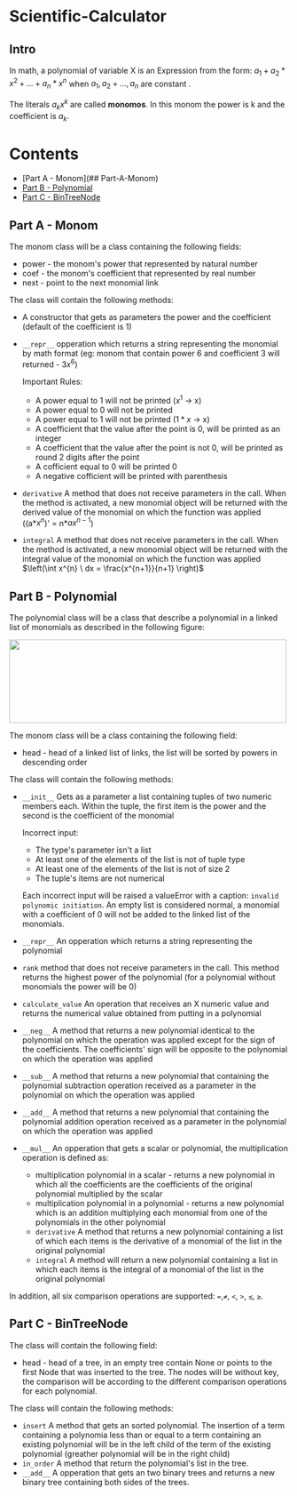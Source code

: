 # Scientific-Calculator

## Intro
In math, a polynomial of variable X is an Expression from the form: $a_{1} + a_{2}*x^2 + ... + a_{n}*x^n$ when $a_{1}, a_{2} + ..., a_{n}$ are constant .

The literals $a_{k}x^k$ are called **monomos**.
In this monom the power is k and the coefficient is $a_{k}$.

# Contents

- [Part A - Monom](## Part-A-Monom)
- [Part B - Polynomial](#Part-B-Polynomial)
- [Part C - BinTreeNode](#Part-C-BinTreeNode)

## Part A - Monom

The monom class will be a class containing the following fields:
  - power - the monom's power that represented by natural number
  - coef - the monom's coefficient that represented by real number
  - next - point to the next monomial link

The class will contain the following methods:
  - A constructor that gets as parameters the power and the coefficient (default of the coefficient is 1)
  - `__repr__` opperation which returns a string representing the monomial by math format (eg: monom that contain power 6 and coefficient 3 will returned - $3x^6$)
    
    Important Rules: 
    - A power equal to 1 will not be printed ($x^1$ → x)
    - A power equal to 0 will not be printed
    - A power equal to 1 will not be printed ($1*x$ → x)
    - A coefficient that the value after the point is 0, will be printed as an integer
    - A coefficient that the value after the point is not 0, will be printed as round 2 digits after the point
    - A cofficient equal to 0 will be printed 0
    - A negative cofficient will be printed with parenthesis
    
  - `derivative` A method that does not receive parameters in the call. When the method is activated, a new monomial object will be returned with the derived value of the monomial on which the function was applied ((a*$x^{n}$)' = n*$ax^{n-1}$)
  
  - `integral` A method that does not receive parameters in the call. When the method is activated, a new monomial object will be returned with the integral value of the monomial on which the function was applied $\left(\int x^{n} \ dx = \frac{x^{n+1}}{n+1} \right)$
  
## Part B - Polynomial

The polynomial class will be a class that describe a polynomial in a linked list of monomials as described in the following figure:

<img src = "https://user-images.githubusercontent.com/87673883/180789121-3e993766-9eec-434c-a96e-b49df5fb85ce.png" height = "150" width = "500" >

The monom class will be a class containing the following field:
  - head - head of a linked list of links, the list will be sorted by powers in descending order

The class will contain the following methods:
  - `__init__` Gets as a parameter a list containing tuples of two numeric members each. Within the tuple, the first item is the power and the second is the coefficient of the monomial
    
    Incorrect input: 
    - The type's parameter isn't a list
    - At least one of the elements of the list is not of tuple type
    - At least one of the elements of the list is not of size 2
    - The tuple's items are not numerical
    
    Each incorrect input will be raised a valueError with a caption: `invalid polynomic initiation`.
    An empty list is considered normal, a monomial with a coefficient of 0 will not be added to the linked list of the monomials.
    
  - `__repr__` An opperation which returns a string representing the polynomial
  - `rank` method that does not receive parameters in the call. This method returns the highest power of the polynomial (for a polynomial without monomials the power will be 0)
  - `calculate_value` An operation that receives an X numeric value and returns the numerical value obtained from putting in a polynomial
  - `__neg__` A method that returns a new polynomial identical to the polynomial on which the operation was applied except for the sign of the coefficients. The coefficients' sign will be opposite to the polynomial on which the operation was applied
  - `__sub__` A method that returns a new polynomial that containing the polynomial subtraction operation received as a parameter in the polynomial on which the operation was applied
  - `__add__` A method that returns a new polynomial that containing the polynomial addition operation received as a parameter in the polynomial on which the operation was applied
  - `__mul__` An opperation that gets a scalar or polynomial, the multiplication operation is defined as:
    -  multiplication polynomial in a scalar - returns a new polynomial in which all the coefficients are the coefficients of the original polynomial multiplied by the scalar
    -  multiplication polynomial in a polynomial - returns a new polynomial which is an addition multiplying each monomial from one of the polynomials in the other polynomial
    - `derivative` A method that returns a new polynomial containing a list of which each items is the derivative of a monomial of the list in the original polynomial
    - `integral` A method will return a new polynomial containing a list in which each items is the integral of a monomial of the list in the original polynomial
    
 In addition, all six comparison operations are supported: `=`,`≠`, `<`, `>`, `≤`, `≥`.
 
## Part C - BinTreeNode

The class will contain the following field:
  - head - head of a tree, in an empty tree contain None or points to the first Node that was inserted to the tree.
  The nodes will be without key, the comparison will be according to the different comparison operations for each polynomial.
  
The class will contain the following methods:
  - `insert` A method that gets an sorted polynomial. The insertion of a term containing a polynomia less than or equal to a term containing an existing polynomial will be in the left child of the term of the existing polynomial (greather polynomial will be in the right child)
  - `in_order` A method that return the polynomial's list in the tree.
  - `__add__` A opperation that gets an two binary trees and returns a new binary tree containing both sides of the trees.






